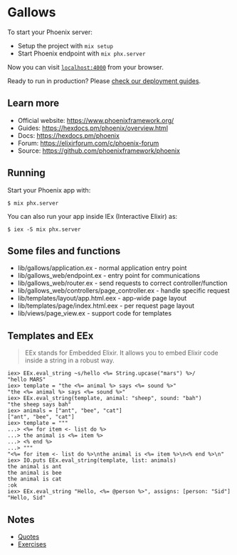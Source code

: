 # Gallows

To start your Phoenix server:

- Setup the project with `mix setup`
- Start Phoenix endpoint with `mix phx.server`

Now you can visit [`localhost:4000`](http://localhost:4000) from your browser.

Ready to run in production? Please [check our deployment guides](https://hexdocs.pm/phoenix/deployment.html).

## Learn more

- Official website: https://www.phoenixframework.org/
- Guides: https://hexdocs.pm/phoenix/overview.html
- Docs: https://hexdocs.pm/phoenix
- Forum: https://elixirforum.com/c/phoenix-forum
- Source: https://github.com/phoenixframework/phoenix

## Running

Start your Phoenix app with:

```console
$ mix phx.server
```

You can also run your app inside IEx (Interactive Elixir) as:

```console
$ iex -S mix phx.server
```

## Some files and functions

- lib/gallows/application.ex - normal application entry point
- lib/gallows_web/endpoint.ex - entry point for communications
- lib/gallows_web/router.ex - send requests to correct controller/function
- lib/gallows_web/controllers/page_controller.ex - handle specific request
- lib/templates/layout/app.html.eex - app-wide page layout
- lib/templates/page/index.html.eex - per request page layout
- lib/views/page_view.ex - support code for templates

## Templates and EEx

> EEx stands for Embedded Elixir. It allows you to embed
Elixir code inside a string in a robust way.


```console
iex> EEx.eval_string ~s/hello <%= String.upcase("mars") %>/
"hello MARS"
iex> template = "the <%= animal %> says <%= sound %>"
"the <%= animal %> says <%= sound %>"
iex> EEx.eval_string(template, animal: "sheep", sound: "bah")
"the sheep says bah"
iex> animals = ["ant", "bee", "cat"]
["ant", "bee", "cat"]
iex> template = """
...> <%= for item <- list do %>
...> the animal is <%= item %>
...> <% end %>
...> """
"<%= for item <- list do %>\nthe animal is <%= item %>\n<% end %>\n"
iex> IO.puts EEx.eval_string(template, list: animals)
the animal is ant
the animal is bee
the animal is cat
:ok
iex> EEx.eval_string "Hello, <%= @person %>", assigns: [person: "Sid"]
"Hello, Sid"
```

## Notes

- [Quotes](./quotes.md)
- [Exercises](./exercises.md)